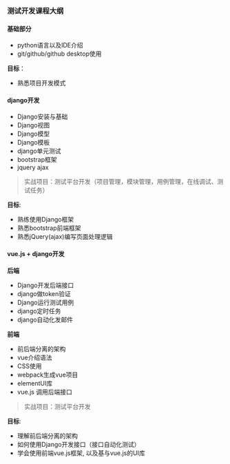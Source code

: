 
### 测试开发课程大纲


#### 基础部分

* python语言以及IDE介绍
* git/github/github desktop使用

__目标__：
 * 熟悉项目开发模式

#### django开发

* Django安装与基础
* Django视图
* Django模型
* Django模板
* django单元测试
* bootstrap框架
* jquery ajax

> 实战项目：测试平台开发（项目管理，模块管理，用例管理，在线调试、测试任务）

__目标__:

* 熟练使用Django框架
* 熟悉bootstrap前端框架
* 熟悉jQuery(ajax)编写页面处理逻辑

#### vue.js + django开发

__后端__

* Django开发后端接口
* django做token验证
* Django运行测试用例
* django定时任务
* django自动化发邮件

__前端__

* 前后端分离的架构
* vue介绍语法
* CSS使用
* webpack生成vue项目
* elementUI库
* vue.js 调用后端接口

> 实战项目：测试平台开发

__目标__:

* 理解前后端分离的架构
* 如何使用Django开发接口（接口自动化测试）
* 学会使用前端vue.js框架, 以及基与vue.js的UI库